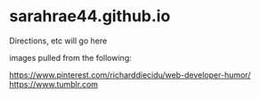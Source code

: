 # sarahrae44.github.io

Directions, etc will go here

images pulled from the following:

https://www.pinterest.com/richarddiecidu/web-developer-humor/
https://www.tumblr.com



